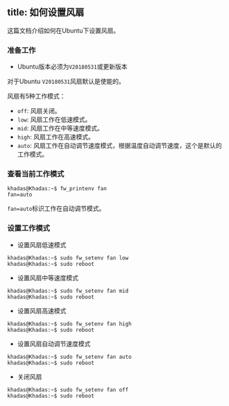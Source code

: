 title: 如何设置风扇
---

这篇文档介绍如何在Ubuntu下设置风扇。

### 准备工作
* Ubuntu版本必须为`V20180531`或更新版本

对于Ubuntu `V20180531`风扇默认是使能的。

风扇有5种工作模式：
* `off`: 风扇关闭。
* `low`: 风扇工作在低速模式。
* `mid`: 风扇工作在中等速度模式。
* `high`: 风扇工作在高速模式。
* `auto`: 风扇工作在自动调节速度模式，根据温度自动调节速度，这个是默认的工作模式。

### 查看当前工作模式
```
khadas@Khadas:~$ fw_printenv fan
fan=auto
```
`fan=auto`标识工作在自动调节模式。

### 设置工作模式

* 设置风扇低速模式

```
khadas@Khadas:~$ sudo fw_setenv fan low
khadas@Khadas:~$ sudo reboot
```

* 设置风扇中等速度模式

```
khadas@Khadas:~$ sudo fw_setenv fan mid
khadas@Khadas:~$ sudo reboot
```
* 设置风扇高速模式

```
khadas@Khadas:~$ sudo fw_setenv fan high
khadas@Khadas:~$ sudo reboot
```

* 设置风扇自动调节速度模式

```
khadas@Khadas:~$ sudo fw_setenv fan auto
khadas@Khadas:~$ sudo reboot
```

* 关闭风扇

```
khadas@Khadas:~$ sudo fw_setenv fan off
khadas@Khadas:~$ sudo reboot
```
